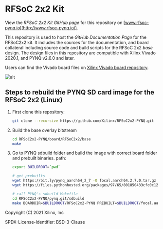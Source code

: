 # RFSoC 2x2 Kit

View the *RFSoC 2x2 Kit GitHub page* for this repository on [www.rfsoc-pynq.io](http://www.rfsoc-pynq.io/).

This repository is used to host the *GitHub Documentation Page* for the
RFSoC2x2 kit. It includes the sources for the documentation, and board
collateral including source code and build scripts for the RFSoC 2x2 *base*
design. The design files in this repository are compatible with Xilinx
Vivado 2020.1, and PYNQ v2.6.0 and later.

Users can find the Vivado board files on
[Xilinx Vivado board repository](https://github.com/Xilinx/XilinxBoardStore/tree/2020.1/boards/Xilinx/rfsoc2x2/1.1).

![alt](./docs/images/01_rfsoc_2x2_t.png)

## Steps to rebuild the PYNQ SD card image for the RFSoC 2x2 (Linux)

1. First clone this repository:

	```bash
	git clone --recursive https://github.com/Xilinx/RFSoC2x2-PYNQ.git
	```

2. Build the base overlay bitstream
   
	```bash
	cd RFSoC2x2-PYNQ/board/RFSoC2x2/base
	make
	```

3. Go to PYNQ sdbuild folder and build the image with correct board folder and prebuilt binaries.
   path:

	```bash
	export BUILDROOT=`pwd`
	
	# get prebuilts
	wget https://bit.ly/pynq_aarch64_2_7 -O focal.aarch64.2.7.0.tar.gz
	wget https://files.pythonhosted.org/packages/97/65/801850433cfc0c1222d5e6cb98a04f513ebd18b2e5fba7720069d291f37d/pynq-2.7.0.tar.gz -O pynq-2.7.0.tar.gz	
	
	# call PYNQ's sdbuild Makefile
	cd RFSoC2x2-PYNQ/pynq.git/sdbuild
	make BOARDDIR=$BUILDROOT/RFSoC2x2-PYNQ PREBUILT=$BUILDROOT/focal.aarch64.2.7.0.tar.gz PYNQ_SDIST=$BUILDROOT/pynq-2.7.0.tar.gz
	```

Copyright (C) 2021 Xilinx, Inc

SPDX-License-Identifier: BSD-3-Clause
